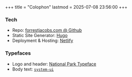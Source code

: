 +++
title = "Colophon"
lastmod = 2025-07-08 23:56:00
+++

### Tech

* Repo: [forrestjacobs.com @ Github](https://github.com/forrestjacobs/forrestjacobs.com)
* Static Site Generator: [Hugo](https://gohugo.io/)
* Deployment & Hosting: [Netlify](https://www.netlify.com/)

### Typefaces

* Logo and header: [National Park Typeface](https://nationalparktypeface.com/)
* Body text: [`system-ui`](https://developer.mozilla.org/en-US/docs/Web/CSS/font-family#system-ui)
